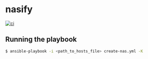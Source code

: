 # nasify

[![ci](https://github.com/andrelcmoreira/nasify/actions/workflows/ci.yml/badge.svg)](https://github.com/andrelcmoreira/nasify/actions/workflows/ci.yml)

## Running the playbook

```bash
$ ansible-playbook -i <path_to_hosts_file> create-nas.yml -K
```
